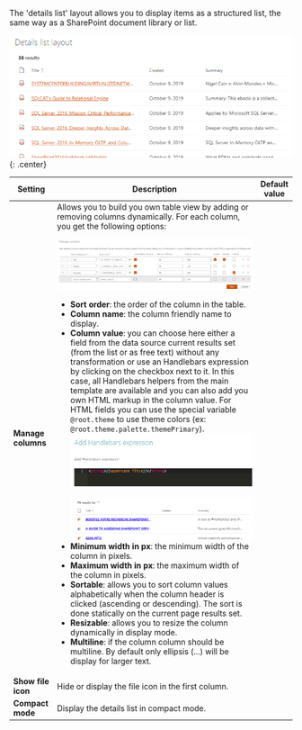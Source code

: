 The 'details list' layout allows you to display items as a structured list, the same way as a SharePoint document library or list.

!["Details list layout"](../../../../assets/webparts/data_visualizer/layouts/details_list_layout.png){: .center} 

| Setting | Description | Default value 
| ------- |---------------- | ---------- |
| **Manage columns** | Allows you to build you own table view by adding or removing columns dynamically. For each column, you get the following options:<br><p align="center">[!["Manage columns"](../../../../assets/webparts/data_visualizer/layouts/details_list_fields.png)](../../../../assets/webparts/data_visualizer/layouts/details_list_fields.png)</p><ul><li>**Sort order**: the order of the column in the table.</li><li>**Column name**: the column friendly name to display.</li><li>**Column value**: you can choose here either a field from the data source current results set (from the list or as free text) without any transformation or use an Handlebars expression by clicking on the checkbox next to it. In this case, all Handlebars helpers from the main template are available and you can also add you own HTML markup in the column value. For HTML fields you can use the special variable `@root.theme` to use theme colors (ex: `@root.theme.palette.themePrimary`).<br>![Handlebars Expression](../../../../assets/webparts/data_visualizer/layouts/details_list_hb_expr.png)<br><br>![Handlebars Expression 2](../../../../assets/webparts/data_visualizer/layouts/details_list_hb_expr2.png)</li><li>**Minimum width in px**: the minimum width of the column in pixels.</li><li>**Maximum width in px**: the maximum width of the column in pixels.</li><li>**Sortable**: allows you to sort column values alphabetically when the column header is clicked (ascending or descending). The sort is done statically on the current page results set.</li><li>**Resizable**: allows you to resize the column dynamically in display mode.</li><li>**Multiline**: if the column column should be multiline. By default only ellipsis (...) will be display for larger text.</li></ul>
| **Show file icon** | Hide or display the file icon in the first column.
| **Compact mode** | Display the details list in compact mode.